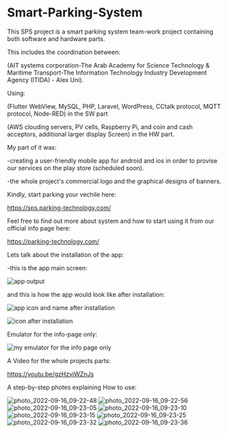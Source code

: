 # Smart-Parking-System
This SPS project is a smart parking system team-work project containing both software and hardware parts.


This includes the coordination between: 

(AIT systems corporation-The Arab Academy for Science Technology & Maritime Transport-The Information Technology Industry Development Agency (ITIDA) - Alex Uni).


Using:

(Flutter WebView, MySQL, PHP, Laravel, WordPress, CCtalk protocol, MQTT protocol, Node-RED) in the SW part 

(AWS clouding servers, PV cells, Raspberry Pi, and coin and cash acceptors, additional larger display Screen) in the HW part.


My part of it was: 

-creating a user-friendly mobile app for android and ios in order to provise our services on the play store (scheduled soon).

-the whole project's commercial logo and the graphical designs of banners.



Kindly, start parking your vechile here:

https://sps.parking-technology.com/


Feel free to find out more about system and how to start using it from our official info page here:

https://parking-technology.com/


Lets talk about the installation of the app:

-this is the app main screen:

![app output](https://user-images.githubusercontent.com/88660261/190573480-0cea99bf-28c3-4992-ba49-488d9a27c284.PNG)

and this is how the app would look like after installation: 

![app icon and name after installation](https://user-images.githubusercontent.com/88660261/190573475-b1a1b8a8-59ff-47ec-bdf5-661eac162320.PNG)

![icon after installation](https://user-images.githubusercontent.com/88660261/190573444-b4d9e202-f56a-4da4-b407-117932566327.jpg)

Emulator for the info-page only:

![my emulator for the info page only](https://user-images.githubusercontent.com/88660261/190573466-781bcdf7-2cb0-4beb-a3ad-df4e62e311ca.PNG)



A Video for the whole projects parts:

 https://youtu.be/gzHzvjWZnJs


A step-by-step photes explaining How to use: 

![photo_2022-09-16_09-22-48](https://user-images.githubusercontent.com/88660261/190580771-decaf201-941f-4c8d-8c16-268e238326c9.jpg)
![photo_2022-09-16_09-22-56](https://user-images.githubusercontent.com/88660261/190580792-728d60f4-bae8-4f73-a4e4-0b3c01b308de.jpg)
![photo_2022-09-16_09-23-05](https://user-images.githubusercontent.com/88660261/190580816-db868d61-1dd1-4776-a9c4-2aec04f347d1.jpg)
![photo_2022-09-16_09-23-10](https://user-images.githubusercontent.com/88660261/190580862-0619a869-5bbc-4a60-8b64-fd813542b08c.jpg)
![photo_2022-09-16_09-23-15](https://user-images.githubusercontent.com/88660261/190580886-e88d8a1b-2e14-45c5-80f8-674f353c771b.jpg)
![photo_2022-09-16_09-23-25](https://user-images.githubusercontent.com/88660261/190580992-2d1b922f-f158-477e-9b41-ca5eb78b7270.jpg)
![photo_2022-09-16_09-23-32](https://user-images.githubusercontent.com/88660261/190581000-3a3e34d1-c137-4a9b-8577-ee298aa5452a.jpg)
![photo_2022-09-16_09-23-36](https://user-images.githubusercontent.com/88660261/190581019-57aa7f53-6e5e-4a30-b1fb-99b46e48a235.jpg)
